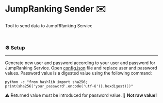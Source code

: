 # JumpRanking Sender ✉️

Tool to send data to JumpRRanking Service

<br>

### ⚙️ Setup
<hr>

Generate new user and password according to your user and password for JumpRanking  Service.
Open [config.json](https://github.com/RDCH106/JumpRanking/tree/master/sender/config) file and replace user and password values. Password value is a digested value using the following command:

```
python -c "from hashlib import sha256; print(sha256('your_password'.encode('utf-8')).hexdigest())"
```

⚠️ Returned value must be introduced for password value. 🚫 **Not raw value!**


